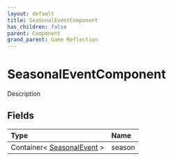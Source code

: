```yaml
---
layout: default
title: SeasonalEventComponent
has_children: false
parent: Component
grand_parent: Game Reflection
---
```

# SeasonalEventComponent
Description 

## Fields

| Type | Name |
|:----------|:--------------|
| Container< [SeasonalEvent](/riftbreaker-wiki/docs/game-reflection/classes/seasonal_event/) > | season |

